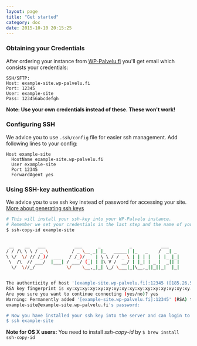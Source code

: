 ```yaml
---
layout: page
title: "Get started"
category: doc
date: 2015-10-10 20:15:25
---
```


### Obtaining your Credentials

After ordering your instance from [WP-Palvelu.fi](https://wp-palvelu.fi) you'll get email which consists your credentials:

    SSH/SFTP:
    Host: example-site.wp-palvelu.fi
    Port: 12345
    User: example-site
    Pass: 123456abcdefgh

**Note: Use your own credentials instead of these. These won't work!**
### Configuring SSH

We advice you to use ```.ssh/config``` file for easier ssh management. Add following lines to your config:

    Host example-site
      HostName example-site.wp-palvelu.fi
      User example-site
      Port 12345
      ForwardAgent yes

### Using SSH-key authentication
We advice you to use ssh key instead of password for accessing your site. [More about generating ssh keys](https://help.github.com/articles/generating-ssh-keys/)

```bash
# This will install your ssh-key into your WP-Palvelu instance.
# Remember we set your credentials in the last step and the name of your site won't be example-site
$ ssh-copy-id example-site


 __    __   ___           ___      _           _           ___
/ / /\ \ \ / _ \         / _ \__ _| |_   _____| |_   _    /  _| _
\ \/  \/ // /_)/  ___   / /_)/ _` | \ \ / / _ \ | | | |   | |_ |_|
 \  /\  // ___/  |___| / ___/ (_| | |\ V /  __/ | |_| | _ |  _|| |
  \/  \//_/            \/    \__,_|_| \_/ \___|_|\__,_||_||_|  |_|


The authenticity of host '[example-site.wp-palvelu.fi]:12345 ([185.26.50.24]:12345)' cant be established.
RSA key fingerprint is xy:xy:xy:xy:xy:xy:xy:xy:xy:xy:xy:xy:xy:xy:xy:xy.
Are you sure you want to continue connecting (yes/no)? yes
Warning: Permanently added '[example-site.wp-palvelu.fi]:12345' (RSA) to the list of known hosts.
example-site@example-site.wp-palvelu.fi's password:

# Now you have installed your ssh key into the server and can login to the site by:
$ ssh example-site
```

**Note for OS X users:** You need to install *ssh-copy-id* by ```$ brew install ssh-copy-id```

